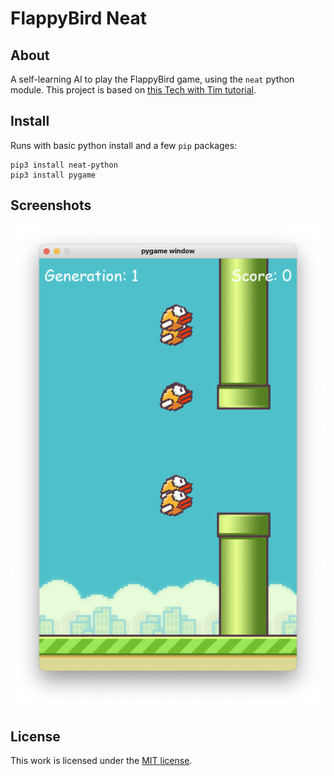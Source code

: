 # FlappyBird Neat
## About
A self-learning AI to play the FlappyBird game, using the `neat` python module.
This project is based on [this Tech with Tim tutorial](https://www.youtube.com/watch?v=MMxFDaIOHsE&t=1s).

## Install
Runs with basic python install and a few `pip` packages:
```
pip3 install neat-python
pip3 install pygame
```

## Screenshots
![Screenshot](screenshots/screenshot1.png)

## License
This work is licensed under the [MIT license](https://github.com/Red-Rapious/FlappyBird-Neat/blob/master/LICENSE).